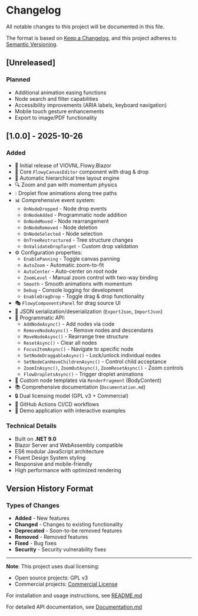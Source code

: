 # Changelog

All notable changes to this project will be documented in this file.

The format is based on [Keep a Changelog](https://keepachangelog.com/en/1.0.0/),
and this project adheres to [Semantic Versioning](https://semver.org/spec/v2.0.0.html).

## [Unreleased]

### Planned
- Additional animation easing functions
- Node search and filter capabilities
- Accessibility improvements (ARIA labels, keyboard navigation)
- Mobile touch gesture enhancements
- Export to image/PDF functionality

## [1.0.0] - 2025-10-26

### Added
- 🎯 Initial release of VIOVNL.Flowy.Blazor
- 🎨 Core `FlowyCanvasEditor` component with drag & drop
- 🔄 Automatic hierarchical tree layout engine
- 🔍 Zoom and pan with momentum physics
- 💧 Droplet flow animations along tree paths
- 📊 Comprehensive event system:
  - `OnNodeDropped` - Node drop events
  - `OnNodeAdded` - Programmatic node addition
  - `OnNodeMoved` - Node rearrangement
  - `OnNodeRemoved` - Node deletion
  - `OnNodeSelected` - Node selection
  - `OnTreeRestructured` - Tree structure changes
  - `OnValidateDropTarget` - Custom drop validation
- ⚙️ Configuration properties:
  - `EnablePanning` - Toggle canvas panning
  - `AutoZoom` - Automatic zoom-to-fit
  - `AutoCenter` - Auto-center on root node
  - `ZoomLevel` - Manual zoom control with two-way binding
  - `Smooth` - Smooth animations with momentum
  - `Debug` - Console logging for development
  - `EnableDragDrop` - Toggle drag & drop functionality
- 🎭 `FlowyComponentsPanel` for drag source UI
- 💾 JSON serialization/deserialization (`ExportJson`, `ImportJson`)
- 🔧 Programmatic API:
  - `AddNodeAsync()` - Add nodes via code
  - `RemoveNodeAsync()` - Remove nodes and descendants
  - `MoveNodeAsync()` - Rearrange tree structure
  - `ResetAsync()` - Clear all nodes
  - `FocusItemAsync()` - Navigate to specific node
  - `SetNodeDraggableAsync()` - Lock/unlock individual nodes
  - `SetNodeCanHaveChildrenAsync()` - Control child acceptance
  - `ZoomInAsync()`, `ZoomOutAsync()`, `ZoomResetAsync()` - Zoom controls
  - `FlowDropletsAsync()` - Trigger droplet animations
- 🎨 Custom node templates via `RenderFragment` (BodyContent)
- 📚 Comprehensive documentation (`Documentation.md`)
- 🔒 Dual licensing model (GPL v3 + Commercial)
- 🚀 GitHub Actions CI/CD workflows
- 🧪 Demo application with interactive examples

### Technical Details
- Built on **.NET 9.0**
- Blazor Server and WebAssembly compatible
- ES6 modular JavaScript architecture
- Fluent Design System styling
- Responsive and mobile-friendly
- High performance with optimized rendering

## Version History Format

### Types of Changes
- **Added** - New features
- **Changed** - Changes to existing functionality
- **Deprecated** - Soon-to-be removed features
- **Removed** - Removed features
- **Fixed** - Bug fixes
- **Security** - Security vulnerability fixes

---

**Note**: This project uses dual licensing:
- Open source projects: GPL v3
- Commercial projects: [Commercial License](https://www.viov.nl/)

For installation and usage instructions, see [README.md](README.md)

For detailed API documentation, see [Documentation.md](Documentation.md)
